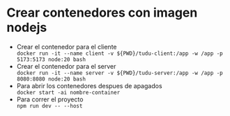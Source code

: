 <h1>Crear contenedores con imagen nodejs</h1>
<ul>
  <li>Crear el contenedor para el cliente</li>
  <code>docker run -it --name client -v ${PWD}/tudu-client:/app -w /app -p 5173:5173 node:20 bash</code>
  <li>Crear el contenedor para el server</li>
  <code>docker run -it --name server -v ${PWD}/tudu-server:/app -w /app -p 8080:8080 node:20 bash</code>
  <li>Para abrir los contenedores despues de apagados</li>
  <code>docker start -ai nombre-container</code>
  <li>Para correr el proyecto</li>
  <code>npm run dev -- --host</code>
</ul>
